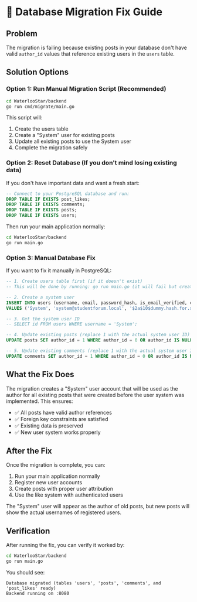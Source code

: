 # 🔧 Database Migration Fix Guide

## Problem
The migration is failing because existing posts in your database don't have valid `author_id` values that reference existing users in the `users` table.

## Solution Options

### Option 1: Run Manual Migration Script (Recommended)
```bash
cd WaterlooStar/backend
go run cmd/migrate/main.go
```

This script will:
1. Create the users table
2. Create a "System" user for existing posts
3. Update all existing posts to use the System user
4. Complete the migration safely

### Option 2: Reset Database (If you don't mind losing existing data)
If you don't have important data and want a fresh start:

```sql
-- Connect to your PostgreSQL database and run:
DROP TABLE IF EXISTS post_likes;
DROP TABLE IF EXISTS comments;
DROP TABLE IF EXISTS posts;
DROP TABLE IF EXISTS users;
```

Then run your main application normally:
```bash
cd WaterlooStar/backend
go run main.go
```

### Option 3: Manual Database Fix
If you want to fix it manually in PostgreSQL:

```sql
-- 1. Create users table first (if it doesn't exist)
-- This will be done by running: go run main.go (it will fail but create users table)

-- 2. Create a system user
INSERT INTO users (username, email, password_hash, is_email_verified, created_at, updated_at) 
VALUES ('System', 'system@studentforum.local', '$2a$10$dummy.hash.for.system.user', true, NOW(), NOW());

-- 3. Get the system user ID
-- SELECT id FROM users WHERE username = 'System';

-- 4. Update existing posts (replace 1 with the actual system user ID)
UPDATE posts SET author_id = 1 WHERE author_id = 0 OR author_id IS NULL;

-- 5. Update existing comments (replace 1 with the actual system user ID)  
UPDATE comments SET author_id = 1 WHERE author_id = 0 OR author_id IS NULL;
```

## What the Fix Does

The migration creates a "System" user account that will be used as the author for all existing posts that were created before the user system was implemented. This ensures:

- ✅ All posts have valid author references
- ✅ Foreign key constraints are satisfied
- ✅ Existing data is preserved
- ✅ New user system works properly

## After the Fix

Once the migration is complete, you can:
1. Run your main application normally
2. Register new user accounts
3. Create posts with proper user attribution
4. Use the like system with authenticated users

The "System" user will appear as the author of old posts, but new posts will show the actual usernames of registered users.

## Verification

After running the fix, you can verify it worked by:
```bash
cd WaterlooStar/backend
go run main.go
```

You should see:
```
Database migrated (tables 'users', 'posts', 'comments', and 'post_likes' ready)
Backend running on :8080
```
